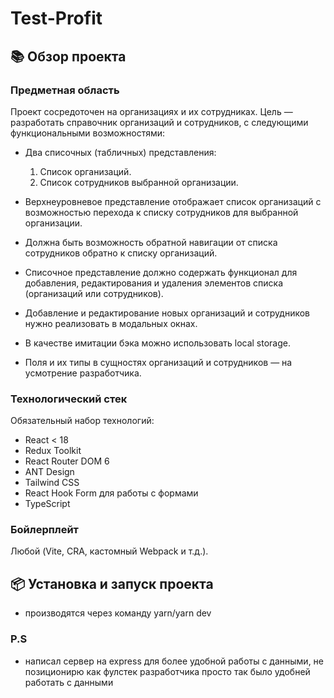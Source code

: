 # Test-Profit

## 📚 Обзор проекта

### Предметная область

Проект сосредоточен на организациях и их сотрудниках. Цель — разработать справочник организаций и сотрудников, с следующими функциональными возможностями:

- Два списочных (табличных) представления:

  1. Список организаций.
  2. Список сотрудников выбранной организации.

- Верхнеуровневое представление отображает список организаций с возможностью перехода к списку сотрудников для выбранной организации.
- Должна быть возможность обратной навигации от списка сотрудников обратно к списку организаций.
- Списочное представление должно содержать функционал для добавления, редактирования и удаления элементов списка (организаций или сотрудников).
- Добавление и редактирование новых организаций и сотрудников нужно реализовать в модальных окнах.
- В качестве имитации бэка можно использовать local storage.
- Поля и их типы в сущностях организаций и сотрудников — на усмотрение разработчика.

### Технологический стек

Обязательный набор технологий:

- React < 18
- Redux Toolkit
- React Router DOM 6
- ANT Design
- Tailwind CSS
- React Hook Form для работы с формами
- TypeScript

### Бойлерплейт

Любой (Vite, CRA, кастомный Webpack и т.д.).

## 📦 Установка и запуск проекта

- производятся через команду yarn/yarn dev

### P.S

- написал сервер на express для более удобной работы с данными, не позиционирю как фулстек разработчика просто так было удобней работать с данными

